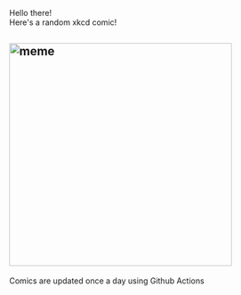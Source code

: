 Hello there! <br>Here's a random xkcd comic!<br>
## <img src="https://imgs.xkcd.com/comics/savannah_ancestry.png" alt="meme" width="400"/><br>
Comics are updated once a day using Github Actions